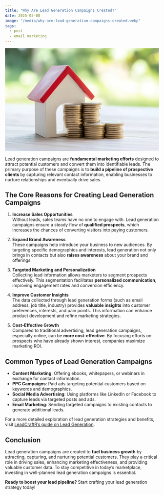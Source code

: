 ```yaml
---
title: "Why Are Lead Generation Campaigns Created?"
date: 2025-05-08
image: "/media/why-are-lead-generation-campaigns-created.webp"
tags:
  - post
  - email marketing
---
```


![Why Are Lead Generation Campaigns Created?](/media/why-are-lead-generation-campaigns-created.webp)

Lead generation campaigns are **fundamental marketing efforts** designed to attract potential customers and convert them into identifiable leads. The primary purpose of these campaigns is to **build a pipeline of prospective clients** by capturing relevant contact information, enabling businesses to nurture relationships and eventually drive sales.

## The Core Reasons for Creating Lead Generation Campaigns

1. **Increase Sales Opportunities**  
   Without leads, sales teams have no one to engage with. Lead generation campaigns ensure a steady flow of **qualified prospects**, which increases the chances of converting visitors into paying customers.

2. **Expand Brand Awareness**  
   These campaigns help introduce your business to new audiences. By targeting specific demographics and interests, lead generation not only brings in contacts but also **raises awareness** about your brand and offerings.

3. **Targeted Marketing and Personalization**  
   Collecting lead information allows marketers to segment prospects effectively. This segmentation facilitates **personalized communication**, improving engagement rates and conversion efficiency.

4. **Improve Customer Insights**  
   The data collected through lead generation forms (such as email address, job title, industry) provides **valuable insights** into customer preferences, interests, and pain points. This information can enhance product development and refine marketing strategies.

5. **Cost-Effective Growth**  
   Compared to traditional advertising, lead generation campaigns, especially online, can be **more cost-effective**. By focusing efforts on prospects who have already shown interest, companies maximize marketing ROI.

## Common Types of Lead Generation Campaigns

- **Content Marketing**: Offering ebooks, whitepapers, or webinars in exchange for contact information.
- **PPC Campaigns**: Paid ads targeting potential customers based on keywords and demographics.
- **Social Media Advertising**: Using platforms like LinkedIn or Facebook to capture leads via targeted posts and ads.
- **Email Marketing**: Sending targeted campaigns to existing contacts to generate additional leads.

For a more detailed exploration of lead generation strategies and benefits, visit [LeadCraftR’s guide on Lead Generation](https://leadcraftr.com/posts/lead-generation/).

## Conclusion

Lead generation campaigns are created to **fuel business growth** by attracting, capturing, and nurturing potential customers. They play a critical role in driving sales, enhancing marketing effectiveness, and providing valuable customer data. To stay competitive in today’s marketplace, investing in well-planned lead generation campaigns is essential.

**Ready to boost your lead pipeline?** Start crafting your lead generation strategy today!

